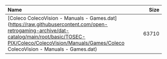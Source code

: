|Name|Size|
|:---|---:|
|[Coleco ColecoVision - Manuals - Games.dat](https://raw.githubusercontent.com/open-retrogaming-archive/dat-catalog/main/root/basic/TOSEC-PIX/Coleco/ColecoVision/Manuals/Games/Coleco ColecoVision - Manuals - Games.dat)|63710|
